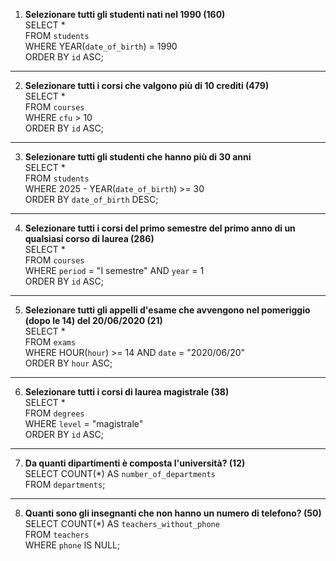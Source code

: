 1. **Selezionare tutti gli studenti nati nel 1990 (160)**  
SELECT *  
FROM `students`  
WHERE YEAR(`date_of_birth`) = 1990  
ORDER BY `id` ASC;  
---
2. **Selezionare tutti i corsi che valgono più di 10 crediti (479)**  
SELECT *  
FROM `courses`  
WHERE `cfu` > 10  
ORDER BY `id` ASC;  
---
3. **Selezionare tutti gli studenti che hanno più di 30 anni**  
SELECT *  
FROM `students`  
WHERE 2025 - YEAR(`date_of_birth`) >= 30  
ORDER BY `date_of_birth` DESC;  
---
4. **Selezionare tutti i corsi del primo semestre del primo anno di un qualsiasi corso di laurea (286)**  
SELECT *  
FROM `courses`  
WHERE `period` = "I semestre" AND `year` = 1  
ORDER BY `id` ASC;  
---
5. **Selezionare tutti gli appelli d'esame che avvengono nel pomeriggio (dopo le 14) del 20/06/2020 (21)**  
SELECT *  
FROM `exams`  
WHERE HOUR(`hour`) >= 14 AND `date` = "2020/06/20"  
ORDER BY `hour` ASC;  
---
6. **Selezionare tutti i corsi di laurea magistrale (38)**  
SELECT *  
FROM `degrees`  
WHERE `level` = "magistrale"  
ORDER BY `id` ASC;  
---
7. **Da quanti dipartimenti è composta l'università? (12)**  
SELECT COUNT(*) AS `number_of_departments`  
FROM `departments`;  
---
8. **Quanti sono gli insegnanti che non hanno un numero di telefono? (50)**  
SELECT COUNT(*) AS `teachers_without_phone`  
FROM `teachers`  
WHERE `phone` IS NULL;  